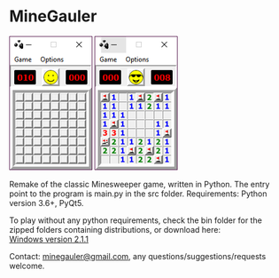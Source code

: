 # MineGauler

![img1](images/screenshots/beginner_start.png)
![img2](images/screenshots/beginner_win.png)

Remake of the classic Minesweeper game, written in Python. The entry point to the program is main.py in the src folder. Requirements: Python version 3.6+, PyQt5.

To play without any python requirements, check the bin folder for the zipped folders containing distributions, or download here:  
[Windows version 2.1.1](https://www.dropbox.com/s/bmxbrwq40phlq92/windows.zip?dl=1)

Contact: minegauler@gmail.com, any questions/suggestions/requests welcome.
